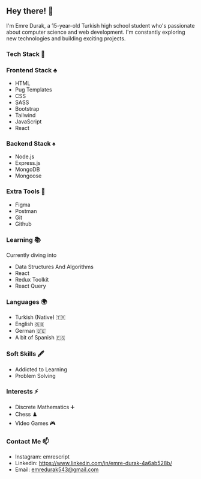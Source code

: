 ## Hey there! 👋

I'm Emre Durak, a 15-year-old Turkish high school student who's passionate about computer science and web development. I'm constantly exploring new technologies and building exciting projects.

### Tech Stack 🚀

### Frontend Stack ♣️ 
- HTML
- Pug Templates
- CSS
- SASS
- Bootstrap
- Tailwind
- JavaScript
- React

### Backend Stack ♠️  
- Node.js
- Express.js 
- MongoDB
- Mongoose

### Extra Tools 🧨 
- Figma
- Postman
- Git
- Github

### Learning 📚
Currently diving into
- Data Structures And Algorithms
- React
- Redux Toolkit
- React Query

### Languages 🌍
- Turkish (Native) 🇹🇷
- English 🇬🇧
- German 🇩🇪 
- A bit of Spanish 🇪🇸

### Soft Skills 🖋️
- Addicted to Learning
- Problem Solving

### Interests ⚡
- Discrete Mathematics ➕
- Chess ♟️
- Video Games 🎮

### Contact Me 📫
- Instagram: emrescript
- Linkedin: https://www.linkedin.com/in/emre-durak-4a6ab528b/
- Email: emredurak543@gmail.com

